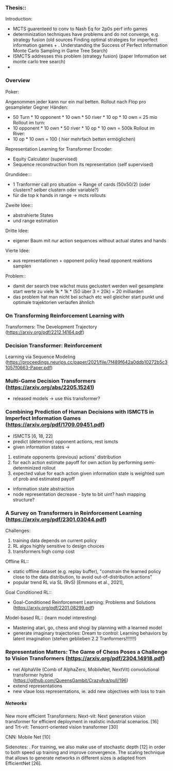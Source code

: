 ### Thesis::

Introduction:
- MCTS guarenteed to conv to Nash Eq for 2p0s perf info games
- determinization techniques have problems and do not converge, e.g. strategy fusion (old sources Finding optimal strategies for imperfect information games + . Understanding the Success of Perfect Information Monte Carlo Sampling in Game Tree Search)
- ISMCTS addresses this problem (strategy fusion) (paper Information set monte carlo tree search)
- 


### Overview

Poker:

Angenommen jeder kann nur ein mal betten.
Rollout nach Flop pro gesampleter Gegner Händen:
- 50 Turn * 10 opponent * 10 own * 50 river * 10 op * 10 own = 25 mio
Rollout im turn:
- 10 opponent * 10 own * 50 river * 10 op * 10 own = 500k
Rollout im River:
- 10 op * 10 own = 100                                   ( hier mehrfach betten ermöglichen)


Representation Learning for Transformer Encoder:
- Equity Calculator  (supervised)
- Sequence reconstruction from its representation (self supervised)



Grundidee:::
- 1 Tranformer call pro situation  -> Range of cards (50x50/2)              (oder clustern? selber clustern oder variable?)
- für die top k hands in range -> mcts rollouts

Zweite Idee::
- abstrahierte States
- und range estimation

Dritte Idee:
- eigener Baum mit nur action sequences without actual states and hands

Vierte Idee:
- aus representationen + opponent policy head opponent reaktions samplen

Problem::
- damit der search tree wächst muss geclustert werden weil gesamplete start werte zu viele 1k * 1k * (50 über 3 = 20k) = 20 milliarden
- das problem hat man nicht bei schach etc weil gleicher start punkt und optimale trajektorien verlaufen ähnlich



### On Transforming Reinforcement Learning with
Transformers: The Development Trajectory (https://arxiv.org/pdf/2212.14164.pdf)

### Decision Transformer: Reinforcement
Learning via Sequence Modeling (https://proceedings.neurips.cc/paper/2021/file/7f489f642a0ddb10272b5c31057f0663-Paper.pdf)

### Multi-Game Decision Transformers (https://arxiv.org/abs/2205.15241)
- released models -> use this transformer?

### Combining Prediction of Human Decisions with ISMCTS in Imperfect Information Games (https://arxiv.org/pdf/1709.09451.pdf)
- ISMCTS  [6, 18, 22]
- predict (determine) opponent actions, rest ismcts
- given information states -> 
1. estimate opponents (previous) actions' distribution
2. for each action estimate payoff for own action by performing semi-determinized rollout 
3. expected value for each action given information state is weighted sum of prob and estimated payoff
- information state abstraction 
- node representation decrease - byte to bit uint? hash mapping structure?


### A Survey on Transformers in Reinforcement Learning (https://arxiv.org/pdf/2301.03044.pdf)
Challenges:
1. training data depends on current policy
2. RL algos highly sensitive to design choices
3. transformers high comp cost

Offline RL::
- static offline dataset (e.g. replay buffer), "constrain the learned policy close to the data distribution, to avoid out-of-distribution actions"
- popular trend RL via SL (RvS) [Emmons et al., 2021],

Goal Conditioned RL::
- Goal-Conditioned Reinforcement Learning: Problems and Solutions (https://arxiv.org/pdf/2201.08299.pdf)

Model-based RL:: (learn model interesting)
- Mastering atari, go, chess and shogi by planning with a learned model
- generate imaginary trajectories: Dream to control: Learning behaviors by latent imagination
(stehen geblieben 2.2 Tranformers!!!!!!!)







### Representation Matters: The Game of Chess Poses a Challenge to Vision Transformers (https://arxiv.org/pdf/2304.14918.pdf)
- net AlphaVile (Comb of AlphaZero, MobileNet, NextVit) convolutional transformer hybrid (https://github.com/QueensGambit/CrazyAra/pull/196)
- extend representations
- new vlaue loss representations, ie. add new objectives with loss to train

##### Networks
New more efficient Transformers:
Next-vit: Next
generation vision transformer for efficient deployment in realistic industrial scenarios. [16]
and
Trt-vit: Tensorrt-oriented
vision transformer [30]

CNN: Mobile Net [10]

Sidenotes:
. For training, we also make use of stochastic depth [12] in order to both speed up training and improve convergence. The scaling technique that allows to
generate networks in different sizes is adapted from EfficientNet [26].


